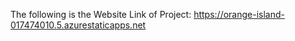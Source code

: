 The following is the Website Link of Project:
https://orange-island-017474010.5.azurestaticapps.net
